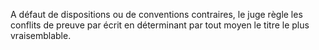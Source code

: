 A défaut de dispositions ou de conventions contraires, le juge règle les conflits de preuve par écrit en déterminant par tout moyen le titre le plus vraisemblable. 


  
